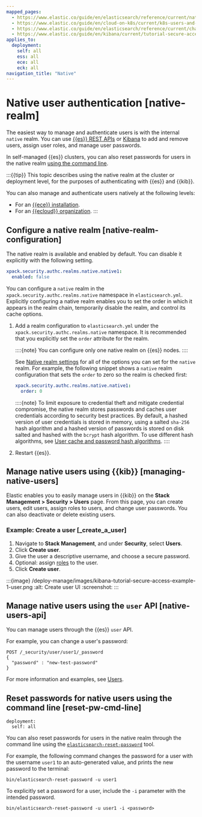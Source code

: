 ```yaml
---
mapped_pages:
  - https://www.elastic.co/guide/en/elasticsearch/reference/current/native-realm.html
  - https://www.elastic.co/guide/en/cloud-on-k8s/current/k8s-users-and-roles.html
  - https://www.elastic.co/guide/en/elasticsearch/reference/current/change-passwords-native-users.html
  - https://www.elastic.co/guide/en/kibana/current/tutorial-secure-access-to-kibana.html
applies_to:
  deployment:
    self: all
    ess: all
    ece: all
    eck: all
navigation_title: "Native"
---
```


# Native user authentication [native-realm]

The easiest way to manage and authenticate users is with the internal `native` realm. You can use [{{es}} REST APIs](#native-users-api) or [Kibana](#managing-native-users) to add and remove users, assign user roles, and manage user passwords.

In self-managed {{es}} clusters, you can also reset passwords for users in the native realm [using the command line](#reset-pw-cmd-line).

:::{{tip}}
This topic describes using the native realm at the cluster or deployment level, for the purposes of authenticating with {{es}} and {{kib}}.

You can also manage and authenticate users natively at the following levels:

* For an [{{ece}} installation](/deploy-manage/users-roles/cloud-enterprise-orchestrator/native-user-authentication.md).
* For an [{{ecloud}} organization](/deploy-manage/users-roles/cloud-organization/manage-users.md).
:::


## Configure a native realm [native-realm-configuration]

The native realm is available and enabled by default. You can disable it explicitly with the following setting.

```yaml
xpack.security.authc.realms.native.native1:
  enabled: false
```

You can configure a `native` realm in the `xpack.security.authc.realms.native` namespace in `elasticsearch.yml`. Explicitly configuring a native realm enables you to set the order in which it appears in the realm chain, temporarily disable the realm, and control its cache options.

1. Add a realm configuration to `elasticsearch.yml` under the `xpack.security.authc.realms.native` namespace. It is recommended that you explicitly set the `order` attribute for the realm.

    ::::{note}
    You can configure only one native realm on {{es}} nodes.
    ::::


    See [Native realm settings](https://www.elastic.co/guide/en/elasticsearch/reference/current/security-settings.html#ref-native-settings) for all of the options you can set for the `native` realm. For example, the following snippet shows a `native` realm configuration that sets the `order` to zero so the realm is checked first:

    ```yaml
    xpack.security.authc.realms.native.native1:
      order: 0
    ```

    ::::{note}
    To limit exposure to credential theft and mitigate credential compromise, the native realm stores passwords and caches user credentials according to security best practices. By default, a hashed version of user credentials is stored in memory, using a salted `sha-256` hash algorithm and a hashed version of passwords is stored on disk salted and hashed with the `bcrypt` hash algorithm. To use different hash algorithms, see [User cache and password hash algorithms](https://www.elastic.co/guide/en/elasticsearch/reference/current/security-settings.html#hashing-settings).
    ::::

2. Restart {{es}}.


## Manage native users using {{kib}} [managing-native-users]

Elastic enables you to easily manage users in {{kib}} on the **Stack Management > Security > Users** page. From this page, you can create users, edit users, assign roles to users, and change user passwords. You can also deactivate or delete existing users.

### Example: Create a user [_create_a_user]

1. Navigate to **Stack Management**, and under **Security**, select **Users**.
2. Click **Create user**.
3. Give the user a descriptive username, and choose a secure password.
4. Optional: assign [roles](/deploy-manage/users-roles/cluster-or-deployment-auth/user-roles.md) to the user.
5. Click **Create user**.

:::{image} /deploy-manage/images/kibana-tutorial-secure-access-example-1-user.png
:alt: Create user UI
:screenshot:
:::

## Manage native users using the `user` API [native-users-api]

You can manage users through the {{es}} `user` API.

For example, you can change a user's password:

```console
POST /_security/user/user1/_password
{
  "password" : "new-test-password"
}
```

For more information and examples, see [Users](https://www.elastic.co/docs/api/doc/elasticsearch/group/endpoint-security).

## Reset passwords for native users using the command line [reset-pw-cmd-line]

```{applies_to}
deployment:
  self: all
```

You can also reset passwords for users in the native realm through the command line using the [`elasticsearch-reset-password`](elasticsearch://reference/elasticsearch/command-line-tools/reset-password.md) tool.

For example, the following command changes the password for a user with the username `user1` to an auto-generated value, and prints the new password to the terminal:

```shell
bin/elasticsearch-reset-password -u user1
```

To explicitly set a password for a user, include the `-i` parameter with the intended password.

```shell
bin/elasticsearch-reset-password -u user1 -i <password>
```
